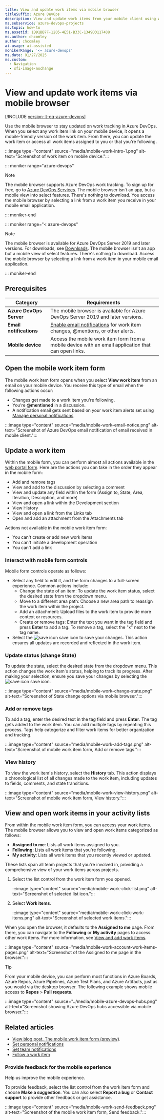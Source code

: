 ```yaml
---
title: View and update work items via mobile browser 
titleSuffix: Azure DevOps
description: View and update work items from your mobile client using Azure DevOps.
ms.subservice: azure-devops-projects
ms.topic: how-to
ms.assetid: 1B91BB7F-1205-4E51-B33C-1349D3117408
ms.author: chcomley
author: chcomley
ai-usage: ai-assisted
monikerRange: '<= azure-devops'
ms.date: 01/27/2025
ms.custom:
  - Navigation
  - sfi-image-nochange
---
```


# View and update work items via mobile browser

[!INCLUDE [version-lt-eq-azure-devops](../../includes/version-lt-eq-azure-devops.md)]

Use the mobile browser to stay updated on work tracking in Azure DevOps. When you select any work item link on your mobile device, it opens a mobile-friendly version of the work item. From there, you can update the work item or access all work items assigned to you or that you're following.

:::image type="content" source="media/mobile-work-intro-1.png" alt-text="Screenshot of work item on mobile device.":::

::: moniker range="azure-devops"

> [!NOTE]  
> The mobile browser supports Azure DevOps work tracking. To sign up for free, go to [Azure DevOps Services](https://www.visualstudio.com/team-services/). The mobile browser isn't an app, but a mobile view into select features. There's nothing to download. You access the mobile browser by selecting a link from a work item you receive in your mobile email application.      

::: moniker-end

::: moniker range="< azure-devops"

> [!NOTE]
> The mobile browser is available for Azure DevOps Server 2019 and later versions. For downloads, see [Downloads](https://visualstudio.microsoft.com/downloads/). The mobile browser isn't an app but a mobile view of select features. There's nothing to download. Access the mobile browser by selecting a link from a work item in your mobile email application.

::: moniker-end

## Prerequisites

| Category | Requirements |
|--------------|-------------|
| **Azure DevOps Server** | The mobile browser is available for Azure DevOps Server 2019 and later versions. |
| **Email notifications** | [Enable email notifications](../../organizations/notifications/manage-your-personal-notifications.md) for work item changes, @mentions, or other alerts. |
| **Mobile device** | Access the mobile work item form from a mobile device with an email application that can open links. |

## Open the mobile work item form  

The mobile work item form opens when you select **View work item** from an email on your mobile device. You receive this type of email when the following actions occur:

- Changes get made to a work item you're following.
- You're **@mentioned** in a discussion.
- A notification email gets sent based on your work item alerts set using [Manage personal notifications](../../organizations/notifications/manage-your-personal-notifications.md).

:::image type="content" source="media/mobile-work-email-notice.png" alt-text="Screenshot of Azure DevOps email notification of email received in mobile client."::: 

## Update a work item

Within the mobile form, you can perform almost all actions available in the [web portal form](../../boards/backlogs/add-work-items.md). Here are the actions you can take in the order they appear in the mobile form:

- Add and remove tags
- View and add to the discussion by selecting a comment
- View and update any field within the form (Assign to, State, Area, Iteration, Description, and more)
- View and open a link within the Development section
- View History
- View and open a link from the Links tab
- Open and add an attachment from the Attachments tab

Actions not available in the mobile work item form:
- You can't create or add new work items
- You can't initiate a development operation
- You can't add a link

### Interact with mobile form controls  

Mobile form controls operate as follows:

- Select any field to edit it, and the form changes to a full-screen experience. Common actions include:
  - Change the state of an item: To update the work item status, select the desired state from the dropdown menu.
  - Move to a different area path: Choose a new area path to reassign the work item within the project.
  - Add an attachment: Upload files to the work item to provide more context or resources.
  - Create or remove tags: Enter the text you want in the tag field and press **Enter** to add a tag. To remove a tag, select the "x" next to the tag name.
- Select the ![save icon](../../boards/media/icons/icon-save-wi.png) save icon to save your changes. This action ensures all updates are recorded and reflected in the work item.

### Update status (change State) 
 
To update the state, select the desired state from the dropdown menu. This action changes the work item's status, helping to track its progress. After making your selection, ensure you save your changes by selecting the ![save icon](../../boards/media/icons/icon-save-wi.png) save icon.

:::image type="content" source="media/mobile-work-change-state.png" alt-text="Screenshot of State change options via mobile browser."::: 

### Add or remove tags 

To add a tag, enter the desired text in the tag field and press **Enter**. The tag gets added to the work item. You can add multiple tags by repeating this process. Tags help categorize and filter work items for better organization and tracking.

:::image type="content" source="media/mobile-work-add-tags.png" alt-text="Screenshot of mobile work item form, Add or remove tags.":::

### View history
 
To view the work item's history, select the **History** tab. This action displays a chronological list of all changes made to the work item, including updates to fields, comments, and state transitions.

:::image type="content" source="media/mobile-work-view-history.png" alt-text="Screenshot of mobile work item form, View history.":::

## View and open work items in your activity lists 

From within the mobile work item form, you can access your work items. The mobile browser allows you to view and open work items categorized as follows:
- **Assigned to me**: Lists all work items assigned to you.
- **Following**: Lists all work items that you're following.
- **My activity**: Lists all work items that you recently viewed or updated.

These lists span all team projects that you're involved in, providing a comprehensive view of your work items across projects.

1. Select the list control from the work item form you opened. 

   :::image type="content" source="media/mobile-work-click-list.png" alt-text="Screenshot of selected list icon.":::

2. Select **Work items**. 

   :::image type="content" source="media/mobile-work-click-work-items.png" alt-text="Screenshot of selected work items.":::

When you open the browser, it defaults to the **Assigned to me** page. From there, you can navigate to the **Following** or **My activity** pages to access other work items. For more information, see [View and add work items](../../boards/work-items/view-add-work-items.md).

:::image type="content" source="media/mobile-work-account-work-items-pages.png" alt-text="Screenshot of the Assigned to me page in the browser."::: 

> [!TIP]
> From your mobile device, you can perform most functions in Azure Boards, Azure Repos, Azure Pipelines, Azure Test Plans, and Azure Artifacts, just as you would via the desktop browser. The following example shows mobile access to **Repos** > **Pull requests**.
> 
>:::image type="content" source="../media/mobile-azure-devops-hubs.png" alt-text="Screenshot showing Azure DevOps hubs accessible via mobile browser.":::

## Related articles  

- [View blog post, The mobile work item form (preview)](https://devblogs.microsoft.com/devops/the-mobile-work-item-form/).
- [Set personal notifications](../../organizations/notifications/manage-your-personal-notifications.md)  
- [Set team notifications](../../organizations/notifications/manage-team-group-global-organization-notifications.md)  
- [Follow a work item](../../boards/work-items/follow-work-items.md)    

### Provide feedback for the mobile experience  

Help us improve the mobile experience.

To provide feedback, select the list control from the work item form and choose **Make a suggestion**. You can also select **Report a bug** or **Contact support** to provide other feedback or get assistance.

:::image type="content" source="media/mobile-work-send-feedback.png" alt-text="Screenshot of the mobile work item form, Send feedback.":::
